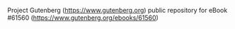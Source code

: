 Project Gutenberg (https://www.gutenberg.org) public repository for eBook #61560 (https://www.gutenberg.org/ebooks/61560)
